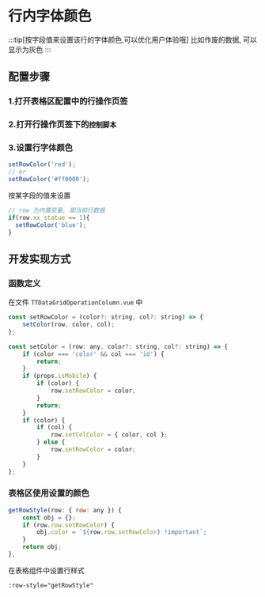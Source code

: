 # 行内字体颜色


:::tip[按字段值来设置该行的字体颜色,可以优化用户体验哦]
比如作废的数据, 可以显示为灰色
:::

## 配置步骤

### 1.打开表格区配置中的行操作页签

### 2.打开行操作页签下的`控制脚本`

### 3.设置行字体颜色

```javascript
setRowColor('red');
// or
setRowColor('#ff0000');
```

按某字段的值来设置


```javascript
// row 为内置变量, 即当前行数据
if(row.xx_statue == 1){
  setRowColor('blue');
}
```

## 开发实现方式

### 函数定义

在文件 `TTDataGridOperationColumn.vue` 中

```javascript
const setRowColor = (color?: string, col?: string) => {
    setColor(row, color, col);
};
 
const setColor = (row: any, color?: string, col?: string) => {
    if (color === 'color' && col === 'id') {
        return;
    }
    if (props.isMobile) {
        if (color) {
            row.setRowColor = color;
        }
        return;
    }
    if (color) {
        if (col) {
            row.setColColor = { color, col };
        } else {
            row.setRowColor = color;
        }
    }
};
```

### 表格区使用设置的颜色

```javascript
getRowStyle(row: { row: any }) {
    const obj = {};
    if (row.row.setRowColor) {
        obj.color = `${row.row.setRowColor} !important`;
    }
    return obj;
},
```


在表格组件中设置行样式

```html
:row-style="getRowStyle"
```

